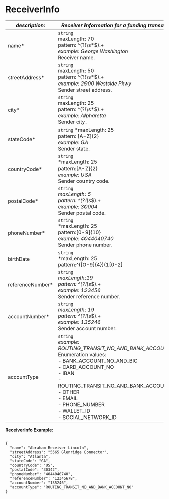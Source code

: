 
# ReceiverInfo

| *description*:   | *Receiver information for a funding transaction.*|
|----|----|
| name* |    ``` string ```  <br/> maxLength: 70  <br/> pattern: ^(?!\s*$).+  <br/> *example: George Washington* <br/> Receiver name.|
| streetAddress* | ``` string ```  <br/> maxLength: 50  <br/> pattern: ^(?!\s*$).+   <br/> *example: 2900 Westside Pkwy* <br/>   Sender street address.|
| city* | ``` string ```   <br/> maxLength: 25  <br/> pattern: ^(?!\s*$).+    <br/> *example: Alpharetta*  <br/>  Sender city.|  
| stateCode* | ``` string ```  *maxLength: 25 <br/>  pattern: [A-Z]{2}   <br/> *example: GA*  <br/>  Sender state.|  
| countryCode* | ``` string ```  <br/>  *maxLength: 25  <br/> pattern:[A-Z]{2}    <br/> *example: USA*  <br/>  Sender country code.| 
| postalCode* | ``` string ```  <br/>  *maxLength: 5  <br/> pattern: ^(?!\s*$).+    <br/> *example: 30004*  <br/>  Sender postal code.| 
| phoneNumber* | ``` string ```  <br/> *maxLength: 25  <br/> pattern:[0-9]{10}    <br/> *example: 4044040740* <br/>  Sender phone number.|  
| birthDate | ``` string ```   <br/> *maxLength: 25  <br/> pattern:^([0-9]{4})(1[0-2]|0[1-9])(3[01]|0[1-9]|[12][0-9])$    <br/> *example: 19560121* <br/>  Sender date of birth (YYYYMMDD).|   
| referenceNumber* | ``` string ```  <br/>  *maxLength:19   <br/> pattern: ^(?!\s*$).+    <br/> *example: 123456*  <br/>  Sender reference number.|
| accountNumber* | ``` string ```  <br/>  *maxLength: 19  <br/> pattern: ^(?!\s*$).+    <br/> *example: 135246*   <br/> Sender account number.|
| accountType |    ``` string ```  <br/>  *example: ROUTING_TRANSIT_NO_AND_BANK_ACCOUNT_NO*  <br/> Enumeration values: <br/> - BANK_ACCOUNT_NO_AND_BIC <br/> - CARD_ACCOUNT_NO <br/> - IBAN <br/> - ROUTING_TRANSIT_NO_AND_BANK_ACCOUNT_NO <br/> - OTHER<br/> - EMAIL<br/> - PHONE_NUMBER<br/> - WALLET_ID<br/>- SOCIAL_NETWORK_ID|


**ReceiverInfo Example:**

```{r}

{
  "name": "Abraham Receiver Lincoln",
  "streetAddress": "5565 Glenridge Connector",
  "city": "Atlanta",
  "stateCode": "GA",
  "countryCode": "US",
  "postalCode": "30342",
  "phoneNumber": "4044040740",
  "referenceNumber": "12345678",
  "accountNumber": "135246",
  "accountType": "ROUTING_TRANSIT_NO_AND_BANK_ACCOUNT_NO"
}
```



